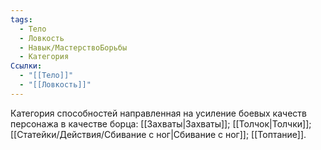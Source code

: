 ```yaml
---
tags:
  - Тело
  - Ловкость
  - Навык/МастерствоБорьбы
  - Категория
Ссылки:
  - "[[Тело]]"
  - "[[Ловкость]]"
---
```

Категория способностей направленная на усиление боевых качеств персонажа в качестве борца: [[Захваты|Захваты]]; [[Толчок|Толчки]]; [[Статейки/Действия/Сбивание с ног|Сбивание с ног]]; [[Топтание]].